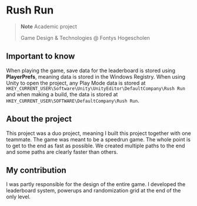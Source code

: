 # Rush Run
> **Note**
> Academic project
> 
> Game Design & Technologies @ Fontys Hogescholen

## Important to know
When playing the game, save data for the leaderboard is stored using **PlayerPrefs**, meaning data is stored in the Windows Registry.
When using Unity to open the project, any Play Mode data is stored at `HKEY_CURRENT_USER\Software\Unity\UnityEditor\DefaultCompany\Rush Run`
and when making a build, the data is stored at `HKEY_CURRENT_USER\SOFTWARE\DefaultCompany\Rush Run`.

## About the project
This project was a duo project, meaning I built this project together with one teammate.
The game was meant to be a speedrun game. The whole point is to get to the end as fast as possible.
We created multiple paths to the end and some paths are clearly faster than others.

## My contribution
I was partly responsible for the design of the entire game. I developed the leaderboard system, powerups and randomization grid at the end of the only level.
